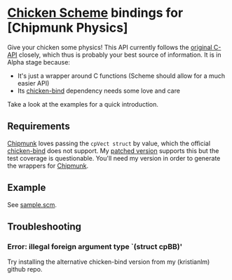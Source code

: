   [Chicken Scheme]: http://call-cc.org/
  [Chipmunk]: http://chipmunk-physics.net/
  [chicken-bind]:(http://wiki.call-cc.org/eggref/4/bind)

# [Chicken Scheme] bindings for [Chipmunk Physics]

Give your chicken some physics! This API currently follows the 
[original C-API](http://chipmunk-physics.net/documentation.php) closely, 
which thus is probably your best source of information. It is in Alpha stage because:

* It's just a wrapper around C functions (Scheme should allow for a much easier API)
* Its [chicken-bind] dependency needs some love and care

Take a look at the examples for a quick introduction.

## Requirements

[Chipmunk] loves passing the `cpVect struct` by value, which the official 
[chicken-bind] does not support. 
My [patched version](https://github.com/kristianlm/chicken-bind)
supports this but the test coverage is questionable. You'll need my version in order to generate the wrappers for [Chipmunk].

## Example

See [sample.scm](/kristianlm/chickmunk/blob/master/sample.scm).

## Troubleshooting

### Error: illegal foreign argument type `(struct cpBB)'

Try installing the alternative chicken-bind version from my (kristianlm) github repo.